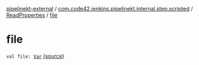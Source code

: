 [pipelinekt-external](../../index.md) / [com.code42.jenkins.pipelinekt.internal.step.scripted](../index.md) / [ReadProperties](index.md) / [file](./file.md)

# file

`val file: `[`Var`](../../com.code42.jenkins.pipelinekt.core.vars/-var/index.md) [(source)](https://github.com/code42/pipelinekt/tree/master/internal/src/main/kotlin/com/code42/jenkins/pipelinekt/internal/step/scripted/ReadProperties.kt#L8)